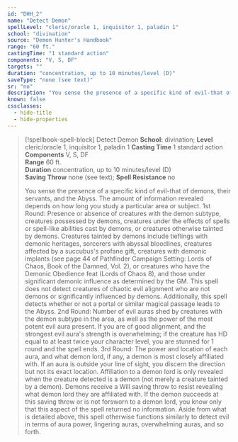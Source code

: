 ```yaml
---
id: "DHH_2"
name: "Detect Demon"
spellLevel: "cleric/oracle 1, inquisitor 1, paladin 1"
school: "divination"
source: "Demon Hunter's Handbook"
range: "60 ft."
castingTime: "1 standard action"
components: "V, S, DF"
targets: ""
duration: "concentration, up to 10 minutes/level (D)"
saveType: "none (see text)"
sr: "no"
description: "You sense the presence of a specific kind of evil-that of demons, their servants, and the Abyss. The amount of information revealed depends on how long you study a particular area or subject.  1st Round: Presence or absence of creatures with the demon subtype, creatures possessed by demons, creatures under the effects of spells or spell-like abilities cast by demons, or creatures otherwise tainted by demons. Creatures tainted by demons include tieflings with demonic heritages, sorcerers with abyssal bloodlines, creatures affected by a succubus's profane gift, creatures with demonic implants (see page 44 of Pathfinder Campaign Setting: Lords of Chaos, Book of the Damned, Vol. 2), or creatures who have the Demonic Obedience feat (Lords of Chaos 8), and those under significant demonic influence as determined by the GM. This spell does not detect creatures of chaotic evil alignment who are not demons or significantly influenced by demons.  Additionally, this spell detects whether or not a portal or similar magical passage leads to the Abyss.  2nd Round: Number of evil auras shed by creatures with the demon subtype in the area, as well as the power of the most potent evil aura present. If you are of good alignment, and the strongest evil aura's strength is overwhelming; if the creature has HD equal to at least twice your character level, you are stunned for 1 round and the spell ends.  3rd Round: The power and location of each aura, and what demon lord, if any, a demon is most closely affiliated with. If an aura is outside your line of sight, you discern the direction but not its exact location. Affiliation to a demon lord is only revealed when the creature detected is a demon (not merely a creature tainted by a demon). Demons receive a Will saving throw to resist revealing what demon lord they are affiliated with. If the demon succeeds at this saving throw or is not forsworn to a demon lord, you know only that this aspect of the spell returned no information.  Aside from what is detailed above, this spell otherwise functions similarly to detect evil in terms of aura power, lingering auras, overwhelming auras, and so forth."
known: false
cssclasses:
  - hide-title
  - hide-properties
---
```


> [!spellbook-spell-block] Detect Demon
> **School:** divination; **Level** cleric/oracle 1, inquisitor 1, paladin 1
> **Casting Time** 1 standard action  
> **Components** V, S, DF  
> **Range** 60 ft.  
> **Duration** concentration, up to 10 minutes/level (D)  
> **Saving Throw** none (see text); **Spell Resistance** no
> 
> You sense the presence of a specific kind of evil-that of demons, their servants, and the Abyss. The amount of information revealed depends on how long you study a particular area or subject.  1st Round: Presence or absence of creatures with the demon subtype, creatures possessed by demons, creatures under the effects of spells or spell-like abilities cast by demons, or creatures otherwise tainted by demons. Creatures tainted by demons include tieflings with demonic heritages, sorcerers with abyssal bloodlines, creatures affected by a succubus's profane gift, creatures with demonic implants (see page 44 of Pathfinder Campaign Setting: Lords of Chaos, Book of the Damned, Vol. 2), or creatures who have the Demonic Obedience feat (Lords of Chaos 8), and those under significant demonic influence as determined by the GM. This spell does not detect creatures of chaotic evil alignment who are not demons or significantly influenced by demons.  Additionally, this spell detects whether or not a portal or similar magical passage leads to the Abyss.  2nd Round: Number of evil auras shed by creatures with the demon subtype in the area, as well as the power of the most potent evil aura present. If you are of good alignment, and the strongest evil aura's strength is overwhelming; if the creature has HD equal to at least twice your character level, you are stunned for 1 round and the spell ends.  3rd Round: The power and location of each aura, and what demon lord, if any, a demon is most closely affiliated with. If an aura is outside your line of sight, you discern the direction but not its exact location. Affiliation to a demon lord is only revealed when the creature detected is a demon (not merely a creature tainted by a demon). Demons receive a Will saving throw to resist revealing what demon lord they are affiliated with. If the demon succeeds at this saving throw or is not forsworn to a demon lord, you know only that this aspect of the spell returned no information.  Aside from what is detailed above, this spell otherwise functions similarly to detect evil in terms of aura power, lingering auras, overwhelming auras, and so forth.